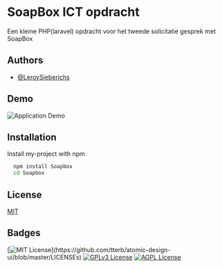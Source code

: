 
# SoapBox ICT opdracht

Een kleine PHP(laravel) opdracht voor het tweede solicitatie gesprek met SoapBox


## Authors

- [@LeroySieberichs](https://github.com/LeroySieberichs)

## Demo

 ![Application Demo](https://i.imgur.com/3hKnkUr.gif)
 
## Installation 

Install my-project with npm

```bash 
  npm install Soapbox
  cd Soapbox
```
    
## License

[MIT](https://choosealicense.com/licenses/mit/)

  
  
## Badges

[![MIT License](https://img.shields.io/apm/l/atomic-design-ui.svg?)](https://github.com/tterb/atomic-design-ui/blob/master/LICENSEs)
[![GPLv3 License](https://img.shields.io/badge/License-GPL%20v3-yellow.svg)](https://opensource.org/licenses/)
[![AGPL License](https://img.shields.io/badge/license-AGPL-blue.svg)](http://www.gnu.org/licenses/agpl-3.0)

  
